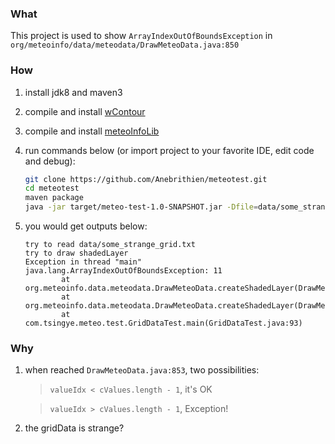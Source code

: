### What

This project is used to show `ArrayIndexOutOfBoundsException` in `org/meteoinfo/data/meteodata/DrawMeteoData.java:850`

### How

1. install jdk8 and maven3
2. compile and install [wContour](https://github.com/meteoinfo/wContour)
3. compile and install [meteoInfoLib](https://github.com/meteoinfo/MeteoInfoLib)
4. run commands below (or import project to your favorite IDE, edit code and debug):

    ```bash
    git clone https://github.com/Anebrithien/meteotest.git
    cd meteotest
    maven package
    java -jar target/meteo-test-1.0-SNAPSHOT.jar -Dfile=data/some_strange_grid.txt
    ```
5. you would get outputs below:

    ```log
    try to read data/some_strange_grid.txt
    try to draw shadedLayer
    Exception in thread "main" java.lang.ArrayIndexOutOfBoundsException: 11
            at org.meteoinfo.data.meteodata.DrawMeteoData.createShadedLayer(DrawMeteoData.java:853)
            at org.meteoinfo.data.meteodata.DrawMeteoData.createShadedLayer(DrawMeteoData.java:731)
            at com.tsingye.meteo.test.GridDataTest.main(GridDataTest.java:93)
    
    ```
    
### Why

1. when reached `DrawMeteoData.java:853`, two possibilities: 

    > `valueIdx < cValues.length - 1`, it's OK
    
    > `valueIdx > cValues.length - 1`, Exception!

2. the gridData is strange?
